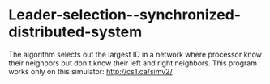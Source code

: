 # Leader-selection--synchronized-distributed-system
The algorithm selects out the largest ID in a network where processor know their neighbors but don't know their left and right neighbors.
This program works only on this simulator: http://cs1.ca/simv2/
